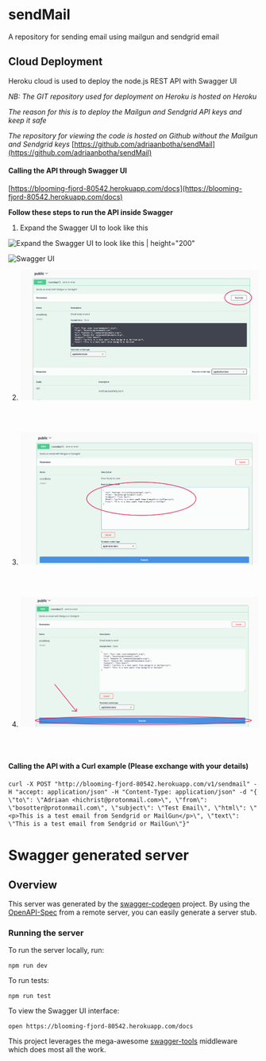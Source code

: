 # sendMail
A repository for sending email using mailgun and sendgrid email

## Cloud Deployment
Heroku cloud is used to deploy the node.js REST API with Swagger UI

_NB: The GIT repository used for deployment on Heroku is hosted on Heroku_

_The reason for this is to deploy the Mailgun and Sendgrid API keys and keep it safe_

*The repository for viewing the code is hosted on Github without the Mailgun and Sendgrid keys* [https://github.com/adriaanbotha/sendMail](https://github.com/adriaanbotha/sendMail)




#### Calling the API through Swagger UI

[https://blooming-fjord-80542.herokuapp.com/docs](https://blooming-fjord-80542.herokuapp.com/docs)

**Follow these steps to run the API inside Swagger**

1. Expand the Swagger UI to look like this

![Expand the Swagger UI to look like this](/assets/img/swag1 "Swagger UI") | height="200"

<img src="/assets/img/swag1" alt="Swagger UI" width="200" height="200">

2. ![Push the Try It Button](/assets/img/pushTryIt.png "Try it")


<br></br>

3. ![Change the object inside the email box](/assets/img/changeEmailText.png "Try it")


<br></br>

4. ![Push Execute](/assets/img/pushExecute.png "Try it")


<br></br>




#### Calling the API with a Curl example (Please exchange with your details)

```
curl -X POST "http://blooming-fjord-80542.herokuapp.com/v1/sendmail" -H "accept: application/json" -H "Content-Type: application/json" -d "{ \"to\": \"Adriaan <hichrist@protonmail.com>\", \"from\": \"bosotter@protonmail.com\", \"subject\": \"Test Email\", \"html\": \"<p>This is a test email from Sendgrid or MailGun</p>\", \"text\": \"This is a test email from Sendgrid or MailGun\"}"
```

# Swagger generated server

## Overview
This server was generated by the [swagger-codegen](https://github.com/swagger-api/swagger-codegen) project.  By using the [OpenAPI-Spec](https://github.com/OAI/OpenAPI-Specification) from a remote server, you can easily generate a server stub.

### Running the server
To run the server locally, run:

```
npm run dev
```

To run tests:
```
npm run test
```


To view the Swagger UI interface:

```
open https://blooming-fjord-80542.herokuapp.com/docs
```

This project leverages the mega-awesome [swagger-tools](https://github.com/apigee-127/swagger-tools) middleware which does most all the work.

